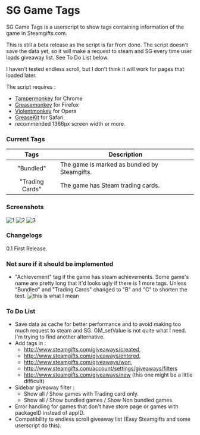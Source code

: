# SG Game Tags

SG Game Tags is a userscript to show tags containing information of the game in Steamgifts.com.

This is still a beta release as the script is far from done. The script doesn't save the data yet, so it will make a request to steam and SG every time user loads giveaway list. See To Do List below.

I haven't tested endless scroll, but I don't think it will work for pages that loaded later.

The script requires :
- [Tampermonkey](https://chrome.google.com/webstore/detail/tampermonkey/dhdgffkkebhmkfjojejmpbldmpobfkfo?hl=en) for Chrome
- [Greasemonkey](https://addons.mozilla.org/en-us/firefox/addon/greasemonkey/) for Firefox
- [Violentmonkey](https://addons.opera.com/en/extensions/details/violent-monkey/) for Opera
- [GreaseKit](http://www.macupdate.com/app/mac/20718/greasekit) for Safari
- recommended 1366px screen width or more.

### Current Tags
| Tags | Description|
|:---:|---|
| "Bundled"  | The game is marked as bundled by Steamgifts. |
| "Trading Cards" | The game has Steam trading cards.  |

### Screenshots
![1](http://i.imgur.com/tBfc60B.png)
![2](http://i.imgur.com/GTlUVjU.png)
![3](http://i.imgur.com/myPzhN2.jpg)

### Changelogs
0.1	First Release.

### Not sure if it should be implemented
- "Achievement" tag if the game has steam achievements. Some game's name are pretty long that it'd looks ugly if there is 1 more tags. Unless "Bundled" and "Trading Cards" changed to "B" and "C" to shorten the text.
![this is what I mean](http://i.imgur.com/Y4HQsun.png)

### To Do List
- Save data as cache for better performance and to avoid making too much request to steam and SG. GM_setValue is not quite what I need. I'm trying to find another alternative.
- Add tags in :
  - http://www.steamgifts.com/giveaways/created,
  - http://www.steamgifts.com/giveaways/entered, 
  - http://www.steamgifts.com/giveaways/won,
  - http://www.steamgifts.com/account/settings/giveaways/filters
  - http://www.steamgifts.com/giveaways/new (this one might be a little difficult)
- Sidebar giveaway filter :
  - Show all / Show games with Trading card only.
  - Show all / Show bundled games / Show Non bundled games.
- Error handling for games that don't have store page or games with packageID instead of appID.
- Compatibility to endless scroll giveaway list (Easy Steamgifts and some userscript do this).